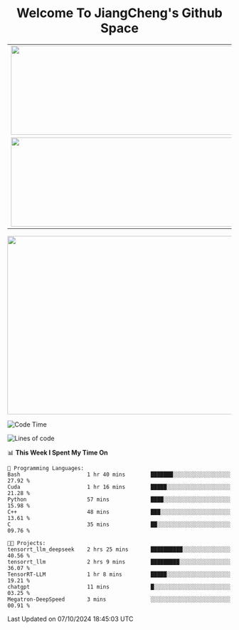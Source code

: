 <h1 align="center">Welcome To JiangCheng's Github Space</h1>

<table align="center" frame="void" rules="none" >
  <tr>
    <td>
      <div align="center"> <img height="200px" width="500px"  src="https://github-readme-stats.vercel.app/api?username=thisjiang&hide_title=true&hide_border=true&layout=compact&show_icons=trueline_height=21&text_color=000&icon_color=000&bg_color=0,ea6161,ffc64d,fffc4d,52fa5a&theme=graywhite" /> </div>
    </td>
    <td>
      <div align="center"> <img height="200px" width="500px" src="https://github-readme-stats.vercel.app/api/top-langs/?username=thisjiang&hide_title=true&hide_border=true&layout=compact&langs_count=6&text_color=000&icon_color=fff&bg_color=0,52fa5a,4dfcff,c64dff&theme=graywhite" /> </div>
    </td>
  </tr>
  <tr>
    <td>
      <div align="center"> <img height="200px" width="500px" src="https://github-readme-streak-stats.herokuapp.com/?user=thisjiang&hide_title=true&hide_border=true&layout=compact&langs_count=6" /> </div>
    </td>
    <td>
      <div align="center"> 
      <a href="https://github.com/" target="_blank"><img style="margin: 10px" src="https://profilinator.rishav.dev/skills-assets/git-scm-icon.svg" alt="Git" height="50" /></a>  
      <a href="https://www.linux.org/" target="_blank"><img style="margin: 10px" src="https://profilinator.rishav.dev/skills-assets/linux-original.svg" alt="Linux" height="50" /></a>  
      <a href="https://www.gnu.org/software/bash/" target="_blank"><img style="margin: 10px" src="https://profilinator.rishav.dev/skills-assets/gnu_bash-icon.svg" alt="Bash" height="50" /></a>  
      </div>
    </td>
  </tr>
</table>

<div align="center"> <img height="400px" width="1000px" src="https://github-readme-activity-graph.cyclic.app/graph?username=thisjiang&theme=react&hide_title=true&hide_border=true&layout=compact&langs_count=6" /> </div></td>

<!--START_SECTION:waka-->
![Code Time](http://img.shields.io/badge/Code%20Time-1%2C795%20hrs%2043%20mins-blue)

![Lines of code](https://img.shields.io/badge/From%20Hello%20World%20I%27ve%20Written-218.2%20thousand%20lines%20of%20code-blue)

📊 **This Week I Spent My Time On** 

```text
💬 Programming Languages: 
Bash                     1 hr 40 mins        ███████░░░░░░░░░░░░░░░░░░   27.92 % 
Cuda                     1 hr 16 mins        █████░░░░░░░░░░░░░░░░░░░░   21.28 % 
Python                   57 mins             ████░░░░░░░░░░░░░░░░░░░░░   15.98 % 
C++                      48 mins             ███░░░░░░░░░░░░░░░░░░░░░░   13.61 % 
C                        35 mins             ██░░░░░░░░░░░░░░░░░░░░░░░   09.76 % 

🐱‍💻 Projects: 
tensorrt_llm_deepseek    2 hrs 25 mins       ██████████░░░░░░░░░░░░░░░   40.56 % 
tensorrt_llm             2 hrs 9 mins        █████████░░░░░░░░░░░░░░░░   36.07 % 
TensorRT-LLM             1 hr 8 mins         █████░░░░░░░░░░░░░░░░░░░░   19.21 % 
chatgpt                  11 mins             █░░░░░░░░░░░░░░░░░░░░░░░░   03.25 % 
Megatron-DeepSpeed       3 mins              ░░░░░░░░░░░░░░░░░░░░░░░░░   00.91 % 
```


 Last Updated on 07/10/2024 18:45:03 UTC
<!--END_SECTION:waka-->
